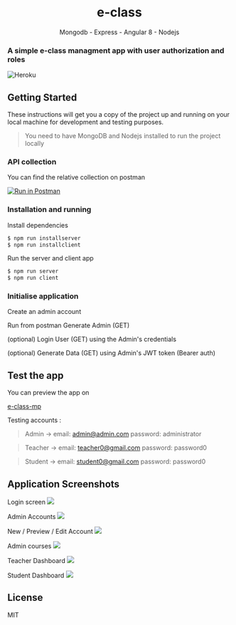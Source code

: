<h1 align="center">
e-class
</h1>

<p align="center">Mongodb - Express - Angular 8 - Nodejs <p>

### A simple e-class managment app with user authorization and roles

![Heroku](https://heroku-badge.herokuapp.com/?app=eclass-mp)


## Getting Started

These instructions will get you a copy of the project up and running on your local machine for development and testing purposes.

> You need to have MongoDB and Nodejs installed to run the project locally

### API collection
You can find the relative collection on postman

[![Run in Postman](https://run.pstmn.io/button.svg)](https://app.getpostman.com/run-collection/0bf0af29d80e0300c45a)

### Installation and running

Install dependencies
```sh
$ npm run installserver
$ npm run installclient
```
Run the server and client app
```sh
$ npm run server
$ npm run client
```
### Initialise application
Create an admin account

Run from postman 
Generate Admin (GET)

(optional)
Login User (GET) using the Admin's credentials

 (optional) Generate Data (GET) using Admin's JWT token (Bearer auth)




## Test the app

You can preview the app on

[e-class-mp](https://eclass-mp.herokuapp.com/login)

Testing accounts :
> Admin ->  email: admin@admin.com
 password: administrator

 > Teacher ->  email: teacher0@gmail.com
 password: password0

 > Student ->  email: student0@gmail.com
 password: password0

 ## Application Screenshots

Login screen
 <img src="https://drive.google.com/uc?id=19zZYLJpQZkaQS9blhdcT-PW0KjWbXs1S" />

Admin Accounts
 <img src="https://drive.google.com/uc?id=1aLz9eP60d2DMXH1fBrEJdpbsjue7KtUU" />

 New / Preview / Edit Account
 <img src="https://drive.google.com/uc?id=1cSsewDAga9uLxrNc35icZa1GOjJ8-p8-" />

 Admin courses
 <img src="https://drive.google.com/uc?id=1PIZ3Ok4d3F9mjwoSn1pQ9CYM2SxmSDjt" />

Teacher Dashboard
 <img src="https://drive.google.com/uc?id=1xiVH7mfafQoyvPl4vZa0IM1F9Cc_CYSg" />

 Student Dashboard
 <img src="https://drive.google.com/uc?id=140m1U0lzUWNCXR1YOd7alzBZrAVZ6W6f" />

License
----
MIT




